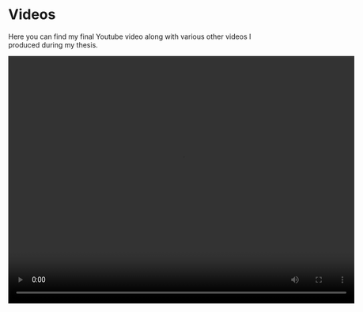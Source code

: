# Videos

Here you can find my final Youtube video along with various other videos I produced during my thesis.

<video width="700" height="500" controls>
  <source src="Lidar_camera_fusion.mkv" type="video/mp4">
    Your browser does not support the video tag.
</video>